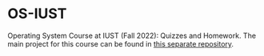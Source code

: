 # OS-IUST
Operating System Course at IUST (Fall 2022): Quizzes and Homework.
The main project for this course can be found in [this separate repository](https://github.com/AmiraliFarazmand/xv6Project-OS-IUST).
